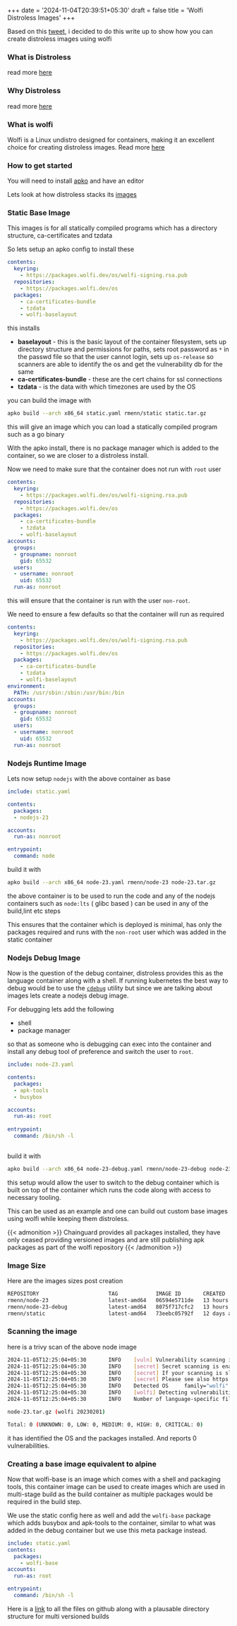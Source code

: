 +++
date = '2024-11-04T20:39:51+05:30'
draft = false
title = 'Wolfi Distroless Images'
+++

Based on this [tweet](https://x.com/rmenn/status/1847981913123819885), i decided to do this write up to show how you can create distroless images using wolfi
### What is Distroless

read more [here](https://github.com/GoogleContainerTools/distroless?tab=readme-ov-file#why-should-i-use-distroless-images)

### Why Distroless
read more [here](https://newsletter.iximiuz.com/posts/help-my-node-js-docker-image-has-python-uncovering-the-right-base-image-for-your-node-js-app)

### What is wolfi
Wolfi is a Linux undistro designed for containers, making it an excellent choice for creating distroless images. Read more [here](https://edu.chainguard.dev/open-source/wolfi/overview/)

### How to get started

You will need to install [apko](https://github.com/chainguard-dev/apko?tab=readme-ov-file#installation) and have an editor

Lets look at how distroless stacks its [images](https://labs.iximiuz.com/content/files/tutorials/how-to-choose-nodejs-container-image/__static__/google-distroless-images-hierarchy.png)

### Static Base Image
This images is for all statically compiled programs which has a directory structure, ca-certificates and tzdata

So lets setup an apko config to install these

```yaml
contents:
  keyring:
    - https://packages.wolfi.dev/os/wolfi-signing.rsa.pub
  repositories:
    - https://packages.wolfi.dev/os
  packages:
    - ca-certificates-bundle
    - tzdata
    - wolfi-baselayout
```

this installs
  * **baselayout** - this is the basic layout of the container filesystem, sets up directory structure and permissions for paths, sets root password as `*` in the passwd file so that the user cannot login, sets up `os-release` so scanners are able to identify the os and get the vulnerability db for the same 
  * **ca-certificates-bundle** - these are the cert chains for ssl connections
  * **tzdata** - is the data with which timezones are used by the OS

you can build the image with 
```bash
apko build --arch x86_64 static.yaml rmenn/static static.tar.gz
```

this will give an image which you can load a statically compiled program such as a go binary

With the apko install, there is no package manager which is added to the container, so we are closer to a distroless install.

Now we need to make sure that the container does not run with `root` user

```yaml
contents:
  keyring:
    - https://packages.wolfi.dev/os/wolfi-signing.rsa.pub
  repositories:
    - https://packages.wolfi.dev/os
  packages:
    - ca-certificates-bundle
    - tzdata
    - wolfi-baselayout
accounts:
  groups:
  - groupname: nonroot
    gid: 65532
  users:
  - username: nonroot
    uid: 65532
  run-as: nonroot
```

this will ensure that the container is run with the user `non-root`.

We need to ensure a few defaults so that the container will run as required

```yaml
contents:
  keyring:
    - https://packages.wolfi.dev/os/wolfi-signing.rsa.pub
  repositories:
    - https://packages.wolfi.dev/os
  packages:
    - ca-certificates-bundle
    - tzdata
    - wolfi-baselayout
environment:
  PATH: /usr/sbin:/sbin:/usr/bin:/bin
accounts:
  groups:
  - groupname: nonroot
    gid: 65532
  users:
  - username: nonroot
    uid: 65532
  run-as: nonroot
```

### Nodejs Runtime Image

Lets now setup `nodejs` with the above container as base

```yaml
include: static.yaml

contents:
  packages:
  - nodejs-23

accounts:
  run-as: nonroot

entrypoint:
  command: node
```

build it with 
```bash
apko build --arch x86_64 node-23.yaml rmenn/node-23 node-23.tar.gz
```

the above container is to be used to run the code and any of the nodejs containers such as `node:lts` ( glibc based ) can be used in any of the build,lint etc steps

This ensures that the container which is deployed is minimal, has only the packages required and runs with the `non-root` user which was added in the static container

### Nodejs Debug Image

Now is the question of the debug container, distroless provides this as the language container along with a shell. If running kubernetes the best way to debug would be to use the [`cdebug`](https://github.com/iximiuz/cdebug) utility but since we are talking about images lets create a nodejs debug image. 


For debugging lets add the following
  * shell
  * package manager

so that as someone who is debugging can exec into the container and install any debug tool of preference and switch the user to `root`. 

```yaml
include: node-23.yaml

contents:
  packages:
  - apk-tools
  - busybox

accounts:
  run-as: root
  
entrypoint:
  command: /bin/sh -l
 
```

build it with 
```bash
apko build --arch x86_64 node-23-debug.yaml rmenn/node-23-debug node-23-debug.tar.gz
```

this setup would allow the user to switch to the debug container which is built on top of the container which runs the code along with access to necessary tooling.


This can be used as an example and one can build out custom base images using wolfi while keeping them distroless.

{{< admonition >}}
Chainguard provides all packages installed, they have only ceased providing versioned images and are still publishing apk packages as part of the wolfi repository
{{< /admonition >}}

### Image Size
Here are the images sizes post creation

```bash
REPOSITORY                      TAG            IMAGE ID       CREATED         SIZE
rmenn/node-23                   latest-amd64   06594e5711de   13 hours ago    135MB
rmenn/node-23-debug             latest-amd64   8075f717cfc2   13 hours ago    136MB
rmenn/static                    latest-amd64   73eebc05792f   12 days ago     1.31MB
```

### Scanning the image

here is a trivy scan of the above node image

```bash
2024-11-05T12:25:04+05:30       INFO    [vuln] Vulnerability scanning is enabled
2024-11-05T12:25:04+05:30       INFO    [secret] Secret scanning is enabled
2024-11-05T12:25:04+05:30       INFO    [secret] If your scanning is slow, please try '--scanners vuln' to disable secret scanning
2024-11-05T12:25:04+05:30       INFO    [secret] Please see also https://aquasecurity.github.io/trivy/v0.56/docs/scanner/secret#recommendation for faster secret detection
2024-11-05T12:25:04+05:30       INFO    Detected OS     family="wolfi" version="20230201"
2024-11-05T12:25:04+05:30       INFO    [wolfi] Detecting vulnerabilities...    pkg_num=20
2024-11-05T12:25:04+05:30       INFO    Number of language-specific files       num=0

node-23.tar.gz (wolfi 20230201)

Total: 0 (UNKNOWN: 0, LOW: 0, MEDIUM: 0, HIGH: 0, CRITICAL: 0)
```
it has identified the OS and the packages installed. And reports 0 vulnerabilities.


### Creating a base image equivalent to alpine

Now that wolfi-base is an image which comes with a shell and packaging tools, this container image can be used to create images which are used in multi-stage build as the build container as multiple packages would be required in the build step. 


We use the static config here as well and add the `wolfi-base` package which adds busybox and apk-tools to the container, similar to what was added in the debug container but we use this meta package instead. 
```yaml
include: static.yaml
contents:
  packages:
    - wolfi-base
accounts:
  run-as: root

entrypoint:
  command: /bin/sh -l
```


Here is a [link](https://github.com/rmenn/wolfi) to all the files on github along with a plausable directory structure for multi versioned builds

